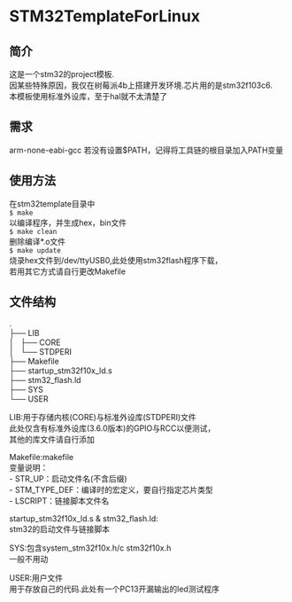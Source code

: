 # STM32TemplateForLinux

## 简介
  这是一个stm32的project模板.  
  因某些特殊原因，我仅在树莓派4b上搭建开发环境.芯片用的是stm32f103c6.  
  本模板使用标准外设库，至于hal就不太清楚了   
  
## 需求
  arm-none-eabi-gcc
  若没有设置$PATH，记得将工具链的根目录加入PATH变量
  
## 使用方法
  在stm32template目录中  
     ```$ make  ```  
       以编译程序，并生成hex，bin文件  
     ```$ make clean  ```  
       删除编译*.o文件  
     ```$ make update  ```  
       烧录hex文件到/dev/ttyUSB0,此处使用stm32flash程序下载，  
      若用其它方式请自行更改Makefile  
  
## 文件结构
  .  
  ├── LIB  
  │   ├── CORE  
  │   └── STDPERI  
  ├── Makefile  
  ├── startup_stm32f10x_ld.s  
  ├── stm32_flash.ld  
  ├── SYS  
  └── USER  
    
  LIB:用于存储内核(CORE)与标准外设库(STDPERI)文件  
      此处仅含有标准外设库(3.6.0版本)的GPIO与RCC以便测试，  
      其他的库文件请自行添加  
      
  Makefile:makefile  
      变量说明：  
      - STR_UP：启动文件名(不含后缀)  
      - STM_TYPE_DEF：编译时的宏定义，要自行指定芯片类型  
      - LSCRIPT：链接脚本文件名  
      
  startup_stm32f10x_ld.s & stm32_flash.ld:  
      stm32的启动文件与链接脚本  
      
  SYS:包含system_stm32f10x.h/c stm32f10x.h  
      一般不用动  
      
  USER:用户文件  
      用于存放自己的代码.此处有一个PC13开漏输出的led测试程序  
      
